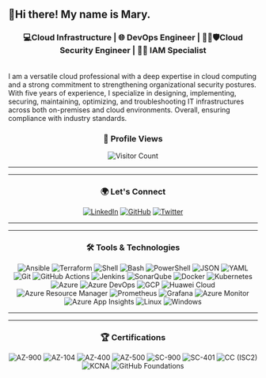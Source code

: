 ## 👋Hi there! My name is Mary.

<div align="center">
  
### 💻Cloud Infrastructure | 🌐 DevOps Engineer |  🕵️‍♀️🛡️Cloud Security Engineer | 🕵️‍♀️ IAM Specialist

</div>

<br>
I am a versatile cloud professional with a deep expertise in cloud computing and a strong commitment to strengthening organizational security postures. With five years of experience, I specialize in designing, implementing, securing, maintaining, optimizing, and troubleshooting IT infrastructures across both on-premises and cloud environments. Overall, ensuring compliance with industry standards.

<div align="center"> 
  
  ### 👀 Profile Views 
  
</div>

<div align="center">  
  
  ![Visitor Count](https://visitor-badge.laobi.icu/badge?page_id=MaryBamisile)

 </div>

 ---
 ---

 <div align="center"> 
  
### 🌍 Let's Connect

[![LinkedIn](https://img.shields.io/badge/-LinkedIn-0077B5?style=for-the-badge&logo=linkedin&logoColor=white)](https://www.linkedin.com/in/mary-bamisile)
[![GitHub](https://img.shields.io/badge/-GitHub-181717?style=for-the-badge&logo=github&logoColor=white)](https://github.com/MaryBamisile)
[![Twitter](https://img.shields.io/badge/-Twitter-1DA1F2?style=for-the-badge&logo=twitter&logoColor=white)](https://twitter.com/MaryCybSec)

</div>

---
---

<div align="center">  
  
### 🛠️ Tools & Technologies

![Ansible](https://img.shields.io/badge/Ansible-EE0000?style=for-the-badge&logo=ansible&logoColor=white)
![Terraform](https://img.shields.io/badge/Terraform-7B42BC?style=for-the-badge&logo=terraform&logoColor=white)
![Shell](https://img.shields.io/badge/Shell_Scripting-121011?style=for-the-badge&logo=gnu-bash&logoColor=white)
![Bash](https://img.shields.io/badge/Bash-4EAA25?style=for-the-badge&logo=gnubash&logoColor=white)
![PowerShell](https://img.shields.io/badge/PowerShell-5391FE?style=for-the-badge&logo=powershell&logoColor=white)
![JSON](https://img.shields.io/badge/JSON-000000?style=for-the-badge&logo=json&logoColor=white)
![YAML](https://img.shields.io/badge/YAML-ffffff?style=for-the-badge&logo=yaml&logoColor=000)
![Git](https://img.shields.io/badge/Git-F05032?style=for-the-badge&logo=git&logoColor=white)
![GitHub Actions](https://img.shields.io/badge/GitHub_Actions-2088FF?style=for-the-badge&logo=github-actions&logoColor=white)
![Jenkins](https://img.shields.io/badge/Jenkins-D24939?style=for-the-badge&logo=jenkins&logoColor=white)
![SonarQube](https://img.shields.io/badge/SonarQube-4E9BCD?style=for-the-badge&logo=sonarqube&logoColor=white)
![Docker](https://img.shields.io/badge/Docker-2496ED?style=for-the-badge&logo=docker&logoColor=white)
![Kubernetes](https://img.shields.io/badge/Kubernetes-326CE5?style=for-the-badge&logo=kubernetes&logoColor=white)
![Azure](https://img.shields.io/badge/Azure-0078D4?style=for-the-badge&logo=microsoft-azure&logoColor=white)
![Azure DevOps](https://img.shields.io/badge/Azure_DevOps-0078D7?style=for-the-badge&logo=azure-devops&logoColor=white)
![GCP](https://img.shields.io/badge/Google_Cloud-4285F4?style=for-the-badge&logo=google-cloud&logoColor=white)
![Huawei Cloud](https://img.shields.io/badge/Huawei_Cloud-D60000?style=for-the-badge&logo=huawei&logoColor=white)
![Azure Resource Manager](https://img.shields.io/badge/Azure_Resource_Manager-0078D4?style=for-the-badge&logo=microsoftazure&logoColor=white)
![Prometheus](https://img.shields.io/badge/Prometheus-E6522C?style=for-the-badge&logo=prometheus&logoColor=white)
![Grafana](https://img.shields.io/badge/Grafana-F46800?style=for-the-badge&logo=grafana&logoColor=white)
![Azure Monitor](https://img.shields.io/badge/Azure_Monitor-0078D4?style=for-the-badge&logo=microsoftazure&logoColor=white)
![Azure App Insights](https://img.shields.io/badge/Application_Insights-5C2D91?style=for-the-badge&logo=azurefunctions&logoColor=white)
![Linux](https://img.shields.io/badge/Linux-FCC624?style=for-the-badge&logo=linux&logoColor=black)
![Windows](https://img.shields.io/badge/Windows-0078D6?style=for-the-badge&logo=windows&logoColor=white)


</div>

 ---
 ---

 <div align="center">  
  
### 🏆 Certifications

![AZ-900](https://img.shields.io/badge/AZ--900-Azure_Fundamentals-0078D4?style=for-the-badge&logo=microsoft&logoColor=white)
![AZ-104](https://img.shields.io/badge/AZ--104-Azure_Admin_Associate-0078D4?style=for-the-badge&logo=microsoftazure&logoColor=white)
![AZ-400](https://img.shields.io/badge/AZ--400-DevOps_Engineer_Expert-0078D4?style=for-the-badge&logo=azuredevops&logoColor=white)
![AZ-500](https://img.shields.io/badge/AZ--500-Azure_Security_Engineer-0078D4?style=for-the-badge&logo=microsoftazure&logoColor=white)
![SC-900](https://img.shields.io/badge/SC--900-Security,_Compliance_&_Identity_Fundamentals-111927?style=for-the-badge&logo=microsoft&logoColor=white)
![SC-401](https://img.shields.io/badge/SC--401-Administering_Information_Security_in_Microsoft_365_certification-111927?style=for-the-badge&logo=microsoft&logoColor=white)
![CC (ISC2)](https://img.shields.io/badge/Certified_in_Cybersecurity_(CC)-(ISC)²-0066A1?style=for-the-badge&logo=isc2&logoColor=white)
![KCNA](https://img.shields.io/badge/KCNA-Kubernetes_&_Cloud_Native_Associate-326CE5?style=for-the-badge&logo=kubernetes&logoColor=white)
![GitHub Foundations](https://img.shields.io/badge/GitHub_Foundations-Certified-181717?style=for-the-badge&logo=github&logoColor=white)



</div>
<!--
**MaryBamisile/MaryBamisile** is a ✨ _special_ ✨ repository because its `README.md` (this file) appears on your GitHub profile.

Here are some ideas to get you started:

- 🔭 I’m currently working on ...
- 🌱 I’m currently learning ...
- 👯 I’m looking to collaborate on ...
- 🤔 I’m looking for help with ...
- 💬 Ask me about ...
- 📫 How to reach me: ...
- 😄 Pronouns: ...
- ⚡ Fun fact: ...
-->
